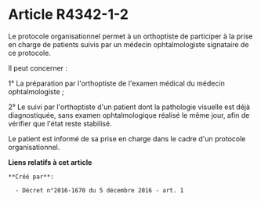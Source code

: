 # Article R4342-1-2

Le protocole organisationnel permet à un orthoptiste de participer à la prise en charge de patients suivis par un médecin
ophtalmologiste signataire de ce protocole. 

Il peut concerner : 

1° La préparation par l'orthoptiste de l'examen médical du médecin ophtalmologiste ; 

2° Le suivi par l'orthoptiste d'un patient dont la pathologie visuelle est déjà diagnostiquée, sans examen ophtalmologique
réalisé le même jour, afin de vérifier que l'état reste stabilisé. 

Le patient est informé de sa prise en charge dans le cadre d'un protocole organisationnel.

**Liens relatifs à cet article**

	**Créé par**:

	  - Décret n°2016-1670 du 5 décembre 2016 - art. 1
